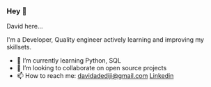 ### Hey 👋
David here...

<!--
**davidadediji/davidadediji** is a ✨ _special_ ✨ repository because its `README.md` (this file) appears on your GitHub profile.-->

I'm a Developer, Quality engineer actively learning and improving my skillsets. 

- 🌱 I’m currently learning Python, SQL
- 👯 I’m looking to collaborate on open source projects 
- 📫 How to reach me: davidadediji@gmail.com
 [Linkedin][linkedin]


[Linkedin]: https://www.linkedin.com/in/davidadediji1/

